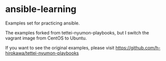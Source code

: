 # ansible-learning

Examples set for practicing ansible.

The examples forked from tettei-nyumon-playbooks, but I switch the vagrant image from CentOS to Ubuntu.

If you want to see the original examples, please visit https://github.com/h-hirokawa/tettei-nyumon-playbooks
